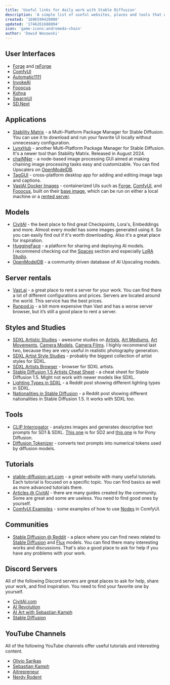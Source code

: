 ```yaml
---
title: 'Useful links for daily work with Stable Diffusion'
description: 'A simple list of useful websites, places and tools that will help you in your daily work with Stable Diffusion.'
created: '1696599420000'
updated: '1746261688894'
icon: 'game-icons:andromeda-chain'
author: 'Dawid Wasowski'
---
```


## User Interfaces

- [Forge](https://github.com/lllyasviel/stable-diffusion-webui-forge) and
  [reForge](https://github.com/Panchovix/stable-diffusion-webui-reForge)
- [ComfyUI](https://github.com/comfyanonymous/ComfyUI)
- [Automatic1111](https://github.com/AUTOMATIC1111/stable-diffusion-webui)
- [InvokeAI](https://github.com/invoke-ai/InvokeAI)
- [Fooocus](https://github.com/lllyasviel/Fooocus)
- [Kohya](https://github.com/bmaltais/kohya_ss)
- [SwarmUI](https://github.com/mcmonkeyprojects/SwarmUI)
- [SD.Next](https://github.com/vladmandic/automatic)

## Applications

- [Stability Matrix](https://github.com/LykosAI/StabilityMatrix) - a Multi-Platform Package Manager for Stable
  Diffusion. You can use it to download and run your favorite UI locally without unnecessary configuration.
- [LynxHub](https://github.com/KindaBrazy/LynxHub) - another Multi-Platform Package Manager for Stable Diffusion. It's a
  newer tool than Stability Matrix. Released in August 2024.
- [chaiNNer](https://chainner.app/) - a node-based image processing GUI aimed at making chaining image processing tasks
  easy and customizable. You can find Upscalers on [OpenModelDB](https://openmodeldb.info/).
- [TagGUI](https://github.com/jhc13/taggui) - cross-platform desktop app for adding and editing image tags and captions.
- [VastAI Docker Images](https://github.com/ai-dock) - containerized UIs such as
  [Forge](https://hub.docker.com/r/vastai/sd-forge), [ComfyUI](https://hub.docker.com/r/vastai/comfy), and
  [Fooocus](https://hub.docker.com/r/vastai/fooocus), built on their
  [base image](https://github.com/vast-ai/base-image), which can be run on either a local machine or a
  [rented server](/useful-links-for-daily-work-with-stable-diffusion#server-rentals).

## Models

- [CivitAI](https://civitai.com/?ref_code=ADD-THI) - the best place to find great Checkpoints, Lora's, Embeddings and
  more. Almost every model has some images generated using it. So you can easily find out if it's worth downloading.
  Also it's a great place for inspiration.
- [HuggingFace](https://huggingface.co/) - a platform for sharing and deploying AI models.\
  I recommend checking out the [Spaces](https://huggingface.co/spaces?sort=trending&search=sdxl) section and especially
  [LoRA Studio](https://huggingface.co/spaces/enzostvs/lora-studio).
- [OpenModelDB](https://openmodeldb.info/) - a community driven database of AI Upscaling models.

## Server rentals

- [Vast.ai](https://cloud.vast.ai/?ref_id=62878&creator_id=42512&name=null) - a great place to rent a server for your
  work. You can find there a lot of different configurations and prices. Servers are located around the world. This
  service has the best prices.
- [Runpod.io](https://runpod.io?ref=gzvzzzv9) - a bit more expensive than Vast and has a worse server browser, but it’s
  still a good place to rent a server.

## Styles and Studies

- [SDXL Artistic Studies](https://rikkar69.github.io/SDXL-artist-study/) - awesome studies on
  [Artists](https://rikkar69.github.io/SDXL-artist-study/tags/),
  [Art Mediums](https://rikkar69.github.io/SDXL-artist-study/art-mediums/),
  [Art Movements](https://rikkar69.github.io/SDXL-artist-study/art-movements/),
  [Camera Models](https://rikkar69.github.io/SDXL-artist-study/cameras/),
  [Camera Films](https://rikkar69.github.io/SDXL-artist-study/film/). I highly recommend last two, because they are very
  useful in realistic photography generation.
- [SDXL Artist Style Studies](https://sdxl.parrotzone.art/) - probably the biggest collection of artist styles for SDXL.
- [SDXL Artists Browser](https://huggingface.co/spaces/terrariyum/SDXL-artists-browser) - browser for SDXL artists.
- [Stable Diffusion 1.5 Artists Cheat Sheet](https://supagruen.github.io/StableDiffusion-CheatSheet/) - a cheat sheet
  for Stable Diffusion 1.5. Might not work with newer models like SDXL.
- [Lighting Types in SDXL](https://www.reddit.com/r/StableDiffusion/comments/1cjwi04/made_this_lighting_guide_for_myself_thought_id/) -
  a Reddit post showing different lighting types in SDXL.
- [Nationalities in Stable Diffusion](https://www.reddit.com/r/StableDiffusion/comments/13oea0i/photorealistic_portraits_of_200_ethinicities/) -
  a Reddit post showing different nationalities in Stable Diffusion 1.5. It works with SDXL too.

## Tools

- [CLIP Interrogator](https://huggingface.co/spaces/pharmapsychotic/CLIP-Interrogator) - analyzes images and generates
  descriptive text prompts for SD1 & SDXL. [This one](https://huggingface.co/spaces/fffiloni/CLIP-Interrogator-2) is for
  SD2 and [this one](https://huggingface.co/spaces/deepghs/wd14_tagging_online) is for Pony Diffusion.
- [Diffusion Tokenizer](https://sd-tokenizer.rocker.boo/) - converts text prompts into numerical tokens used by
  diffusion models.

## Tutorials

- [stable-diffusion-art.com](https://stable-diffusion-art.com/tutorials/) - a great website with many useful tutorials.
  Each tutorial is focused on a specific topic. You can find basics as well as more advanced tutorials there.
- [Articles @ CivitAI](https://civitai.com/articles?ref_code=ADD-THI) - there are many guides created by the community.
  Some are great and some are useless. You need to find good ones by yourself.
- [ComfyUI Examples](https://comfyanonymous.github.io/ComfyUI_examples/) - some examples of how to use
  [Nodes](https://comfyui-wiki.com/en/interface/node-options) in ComfyUI.

## Communities

- [Stable Diffusion @ Reddit](https://www.reddit.com/r/StableDiffusion/) - a place where you can find news related to
  [Stable Diffusion](https://stability.ai/stable-image) and [Flux](https://blackforestlabs.ai/) models. You can find
  there many interesting works and discussions. That's also a good place to ask for help if you have any problems with
  your work.

## Discord Servers

All of the following Discord servers are great places to ask for help, share your work, and find inspiration. You need
to find your favorite one by yourself.

- [CivitAI.com](https://discord.gg/civitai)
- [AI Revolution](https://discord.gg/bQPPbaHtdt)
- [AI Art with Sebastian Kamph](https://discord.gg/vVCWFhMsrx)
- [Stable Diffusion](https://discord.gg/stablediffusion)

## YouTube Channels

All of the following YouTube channels offer useful tutorials and interesting content.

- [Olivio Sarikas](https://www.youtube.com/@OlivioSarikas/videos)
- [Sebastian Kamph](https://www.youtube.com/@sebastiankamph/videos)
- [Aitrepreneur](https://www.youtube.com/@Aitrepreneur/videos)
- [Nerdy Rodent](https://www.youtube.com/@NerdyRodent/videos)

